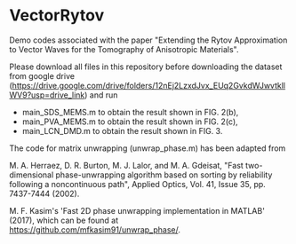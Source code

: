 # VectorRytov

Demo codes associated with the paper "Extending the Rytov Approximation to Vector Waves for the Tomography of Anisotropic Materials". 

Please download all files in this repository before downloading the dataset from google drive
(https://drive.google.com/drive/folders/12nEj2LzxdJvx_EUq2GvkdWJwvtkllWV9?usp=drive_link)
and run
- main_SDS_MEMS.m to obtain the result shown in FIG. 2(b),
- main_PVA_MEMS.m to obtain the result shown in FIG. 2(c),
- main_LCN_DMD.m to obtain the result shown in FIG. 3.

The code for matrix unwrapping (unwrap_phase.m) has been adapted from 

M. A. Herraez, D. R. Burton, M. J. Lalor, and M. A. Gdeisat, 
"Fast two-dimensional phase-unwrapping algorithm based on sorting by reliability following a noncontinuous path", 
Applied Optics, Vol. 41, Issue 35, pp. 7437-7444 (2002). 

M. F. Kasim's 'Fast 2D phase unwrapping implementation in MATLAB' (2017), which can be found at https://github.com/mfkasim91/unwrap_phase/.
